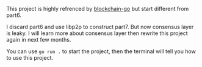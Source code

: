 This project is highly refrenced by [blockchain-go](https://github.com/Jeiwan/blockchain_go) but start different from part6.

I discard part6 and use libp2p to construct part7. But now consensus layer is leaky. I will learn more about consensus layer then rewrite this project again in next few months.

You can use `go run .` to start the project, then the terminal will tell you how to use this project.
